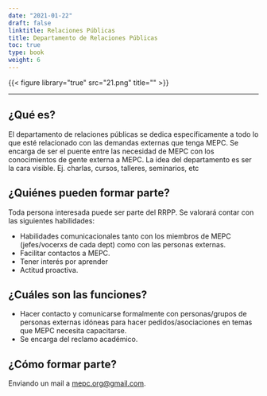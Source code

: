 ```yaml
---
date: "2021-01-22"
draft: false
linktitle: Relaciones Públicas
title: Departamento de Relaciones Públicas
toc: true
type: book
weight: 6
---
```


{{< figure library="true" src="21.png" title="" >}}

---

## **¿Qué es?**

El departamento de relaciones públicas se dedica específicamente a todo lo que esté relacionado con las demandas externas que tenga MEPC. Se encarga de ser el puente entre las necesidad de MEPC con los conocimientos de gente externa a MEPC. La idea del departamento es ser la cara visible. Ej. charlas, cursos, talleres, seminarios, etc


## **¿Quiénes pueden formar parte?**

Toda persona interesada puede ser parte del RRPP. Se valorará contar con las siguientes habilidades:

- Habilidades comunicacionales tanto con los miembros de MEPC (jefes/vocerxs de cada dept) como con las personas externas.
- Facilitar contactos a MEPC.
- Tener interés por aprender
- Actitud proactiva.

## **¿Cuáles son las funciones?**

- Hacer contacto y comunicarse formalmente con personas/grupos de personas externas idóneas para hacer pedidos/asociaciones en temas que MEPC necesita capacitarse.
- Se encarga del reclamo académico.

## **¿Cómo formar parte?**

Enviando un mail a mepc.org@gmail.com.
